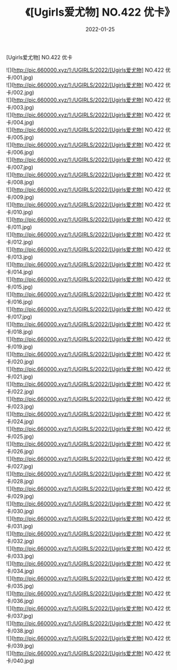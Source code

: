﻿---
layout: post
title:  《[Ugirls爱尤物] NO.422 优卡》
date:   2022-01-25
img: http://pic.660000.xyz/1:/UGIRLS/2022/[Ugirls爱尤物] NO.422 优卡/000.jpg
categories: [美女, 清纯, 唯美]
---

[Ugirls爱尤物] NO.422 优卡

 ![](http://pic.660000.xyz/1:/UGIRLS/2022/[Ugirls爱尤物] NO.422 优卡/001.jpg) <br>![](http://pic.660000.xyz/1:/UGIRLS/2022/[Ugirls爱尤物] NO.422 优卡/002.jpg) <br>![](http://pic.660000.xyz/1:/UGIRLS/2022/[Ugirls爱尤物] NO.422 优卡/003.jpg) <br>![](http://pic.660000.xyz/1:/UGIRLS/2022/[Ugirls爱尤物] NO.422 优卡/004.jpg) <br>![](http://pic.660000.xyz/1:/UGIRLS/2022/[Ugirls爱尤物] NO.422 优卡/005.jpg) <br>![](http://pic.660000.xyz/1:/UGIRLS/2022/[Ugirls爱尤物] NO.422 优卡/006.jpg) <br>![](http://pic.660000.xyz/1:/UGIRLS/2022/[Ugirls爱尤物] NO.422 优卡/007.jpg) <br>![](http://pic.660000.xyz/1:/UGIRLS/2022/[Ugirls爱尤物] NO.422 优卡/008.jpg) <br>![](http://pic.660000.xyz/1:/UGIRLS/2022/[Ugirls爱尤物] NO.422 优卡/009.jpg) <br>![](http://pic.660000.xyz/1:/UGIRLS/2022/[Ugirls爱尤物] NO.422 优卡/010.jpg) <br>![](http://pic.660000.xyz/1:/UGIRLS/2022/[Ugirls爱尤物] NO.422 优卡/011.jpg) <br>![](http://pic.660000.xyz/1:/UGIRLS/2022/[Ugirls爱尤物] NO.422 优卡/012.jpg) <br>![](http://pic.660000.xyz/1:/UGIRLS/2022/[Ugirls爱尤物] NO.422 优卡/013.jpg) <br>![](http://pic.660000.xyz/1:/UGIRLS/2022/[Ugirls爱尤物] NO.422 优卡/014.jpg) <br>![](http://pic.660000.xyz/1:/UGIRLS/2022/[Ugirls爱尤物] NO.422 优卡/015.jpg) <br>![](http://pic.660000.xyz/1:/UGIRLS/2022/[Ugirls爱尤物] NO.422 优卡/016.jpg) <br>![](http://pic.660000.xyz/1:/UGIRLS/2022/[Ugirls爱尤物] NO.422 优卡/017.jpg) <br>![](http://pic.660000.xyz/1:/UGIRLS/2022/[Ugirls爱尤物] NO.422 优卡/018.jpg) <br>![](http://pic.660000.xyz/1:/UGIRLS/2022/[Ugirls爱尤物] NO.422 优卡/019.jpg) <br>![](http://pic.660000.xyz/1:/UGIRLS/2022/[Ugirls爱尤物] NO.422 优卡/020.jpg) <br>![](http://pic.660000.xyz/1:/UGIRLS/2022/[Ugirls爱尤物] NO.422 优卡/021.jpg) <br>![](http://pic.660000.xyz/1:/UGIRLS/2022/[Ugirls爱尤物] NO.422 优卡/022.jpg) <br>![](http://pic.660000.xyz/1:/UGIRLS/2022/[Ugirls爱尤物] NO.422 优卡/023.jpg) <br>![](http://pic.660000.xyz/1:/UGIRLS/2022/[Ugirls爱尤物] NO.422 优卡/024.jpg) <br>![](http://pic.660000.xyz/1:/UGIRLS/2022/[Ugirls爱尤物] NO.422 优卡/025.jpg) <br>![](http://pic.660000.xyz/1:/UGIRLS/2022/[Ugirls爱尤物] NO.422 优卡/026.jpg) <br>![](http://pic.660000.xyz/1:/UGIRLS/2022/[Ugirls爱尤物] NO.422 优卡/027.jpg) <br>![](http://pic.660000.xyz/1:/UGIRLS/2022/[Ugirls爱尤物] NO.422 优卡/028.jpg) <br>![](http://pic.660000.xyz/1:/UGIRLS/2022/[Ugirls爱尤物] NO.422 优卡/029.jpg) <br>![](http://pic.660000.xyz/1:/UGIRLS/2022/[Ugirls爱尤物] NO.422 优卡/030.jpg) <br>![](http://pic.660000.xyz/1:/UGIRLS/2022/[Ugirls爱尤物] NO.422 优卡/031.jpg) <br>![](http://pic.660000.xyz/1:/UGIRLS/2022/[Ugirls爱尤物] NO.422 优卡/032.jpg) <br>![](http://pic.660000.xyz/1:/UGIRLS/2022/[Ugirls爱尤物] NO.422 优卡/033.jpg) <br>![](http://pic.660000.xyz/1:/UGIRLS/2022/[Ugirls爱尤物] NO.422 优卡/034.jpg) <br>![](http://pic.660000.xyz/1:/UGIRLS/2022/[Ugirls爱尤物] NO.422 优卡/035.jpg) <br>![](http://pic.660000.xyz/1:/UGIRLS/2022/[Ugirls爱尤物] NO.422 优卡/036.jpg) <br>![](http://pic.660000.xyz/1:/UGIRLS/2022/[Ugirls爱尤物] NO.422 优卡/037.jpg) <br>![](http://pic.660000.xyz/1:/UGIRLS/2022/[Ugirls爱尤物] NO.422 优卡/038.jpg) <br>![](http://pic.660000.xyz/1:/UGIRLS/2022/[Ugirls爱尤物] NO.422 优卡/039.jpg) <br>![](http://pic.660000.xyz/1:/UGIRLS/2022/[Ugirls爱尤物] NO.422 优卡/040.jpg) <br>
